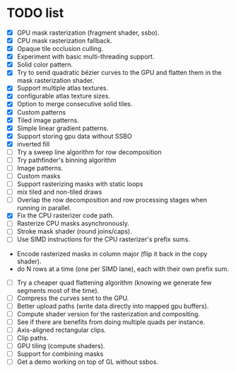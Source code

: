 # TODO list

 - [x] GPU mask rasterization (fragment shader, ssbo).
 - [x] CPU mask rasterization fallback.
 - [x] Opaque tile occlusion culling.
 - [x] Experiment with basic multi-threading support.
 - [x] Solid color pattern.
 - [x] Try to send quadratic bézier curves to the GPU and flatten them in the mask rasterization shader.
 - [x] Support multiple atlas textures.
 - [x] configurable atlas texture sizes.
 - [x] Option to merge consecutive solid tiles.
 - [x] Custom patterns
 - [x] Tiled image patterns.
 - [x] Simple linear gradient patterns.
 - [x] Support storing gpu data without SSBO
 - [x] inverted fill
 - [ ] Try a sweep line algorithm for row decomposition
 - [ ] Try pathfinder's binning algorithm
 - [ ] Image patterns.
 - [ ] Custom masks
 - [ ] Support rasterizing masks with static loops
 - [ ] mix tiled and non-tiled draws
 - [ ] Overlap the row decomposition and row processing stages when running in parallel.
 - [x] Fix the CPU rasterizer code path.
 - [ ] Rasterize CPU masks asynchronously.
 - [ ] Stroke mask shader (round joins/caps).
 - [ ] Use SIMD instructions for the CPU rasterizer's prefix sums.
  - Encode rasterized masks in column major (flip it back in the copy shader).
  - do N rows at a time (one per SIMD lane), each with their own prefix sum.
 - [ ] Try a cheaper quad flattening algorithm (knowing we generate few segments most of the time).
 - [ ] Compress the curves sent to the GPU.
 - [ ] Better upload paths (write data directly into mapped gpu buffers).
 - [ ] Compute shader version for the rasterization and compositing.
 - [ ] See if there are benefits from doing multiple quads per instance.
 - [ ] Axis-aligned rectangular clips.
 - [ ] Clip paths.
 - [ ] GPU tiling (compute shaders).
 - [ ] Support for combining masks
 - [ ] Get a demo working on top of GL without ssbos.
